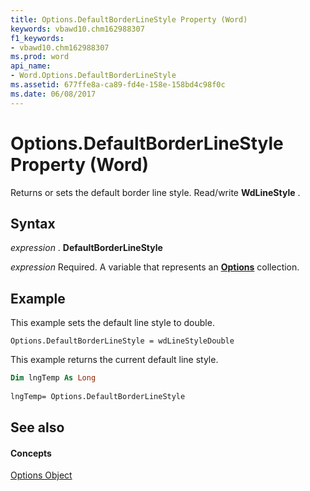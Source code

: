 ```yaml
---
title: Options.DefaultBorderLineStyle Property (Word)
keywords: vbawd10.chm162988307
f1_keywords:
- vbawd10.chm162988307
ms.prod: word
api_name:
- Word.Options.DefaultBorderLineStyle
ms.assetid: 677ffe8a-ca89-fd4e-158e-158bd4c98f0c
ms.date: 06/08/2017
---
```



# Options.DefaultBorderLineStyle Property (Word)

Returns or sets the default border line style. Read/write  **WdLineStyle** .


## Syntax

 _expression_ . **DefaultBorderLineStyle**

 _expression_ Required. A variable that represents an **[Options](Word.Options.md)** collection.


## Example

This example sets the default line style to double.


```
Options.DefaultBorderLineStyle = wdLineStyleDouble
```

This example returns the current default line style.




```vb
Dim lngTemp As Long 
 
lngTemp= Options.DefaultBorderLineStyle
```


## See also


#### Concepts


[Options Object](Word.Options.md)

